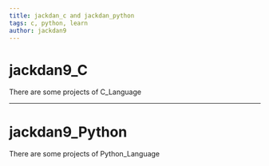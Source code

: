 ```yaml
---
title: jackdan_c and jackdan_python
tags: c, python, learn
author: jackdan9
---
```

# jackdan9_C
There are some projects of C_Language

------

# jackdan9_Python
There are some projects of Python_Language